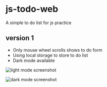 # js-todo-web
A simple to do list for js practice

## version 1
* Only mouse wheel scrolls shows to do form
* Using local storage to store to do list
* Dark mode available

![light mode screenshot](https://user-images.githubusercontent.com/78826879/107891239-9c044080-6f60-11eb-9430-45ee7b27a1a3.jpg)

![dark mode screenshot](https://user-images.githubusercontent.com/78826879/107891208-5fd0e000-6f60-11eb-8543-7f2ce3024375.jpg)